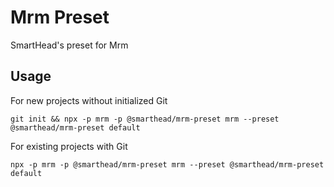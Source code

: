 # Mrm Preset
SmartHead's preset for Mrm

## Usage

For new projects without initialized Git
```
git init && npx -p mrm -p @smarthead/mrm-preset mrm --preset @smarthead/mrm-preset default
```

For existing projects with Git
```
npx -p mrm -p @smarthead/mrm-preset mrm --preset @smarthead/mrm-preset default
```

